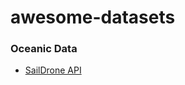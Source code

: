 # awesome-datasets

### Oceanic Data
- [SailDrone API](https://developer-mission.saildrone.com/api-docs)
